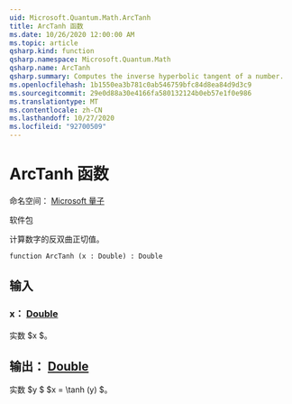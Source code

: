```yaml
---
uid: Microsoft.Quantum.Math.ArcTanh
title: ArcTanh 函数
ms.date: 10/26/2020 12:00:00 AM
ms.topic: article
qsharp.kind: function
qsharp.namespace: Microsoft.Quantum.Math
qsharp.name: ArcTanh
qsharp.summary: Computes the inverse hyperbolic tangent of a number.
ms.openlocfilehash: 1b1550ea3b781c0ab546759bfc84d8ea84d9d3c9
ms.sourcegitcommit: 29e0d88a30e4166fa580132124b0eb57e1f0e986
ms.translationtype: MT
ms.contentlocale: zh-CN
ms.lasthandoff: 10/27/2020
ms.locfileid: "92700509"
---
```

# <a name="arctanh-function"></a>ArcTanh 函数

命名空间： [Microsoft 量子](xref:Microsoft.Quantum.Math)

软件包 [](https://nuget.org/packages/)


计算数字的反双曲正切值。

```qsharp
function ArcTanh (x : Double) : Double
```


## <a name="input"></a>输入

### <a name="x--double"></a>x： [Double](xref:microsoft.quantum.lang-ref.double)

实数 $x $。



## <a name="output--double"></a>输出： [Double](xref:microsoft.quantum.lang-ref.double)

实数 $y $ $x = \tanh (y) $。